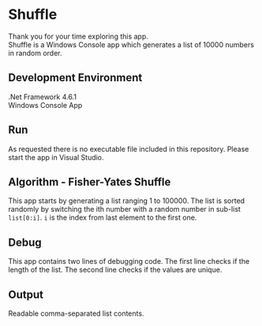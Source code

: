 # Shuffle
Thank you for your time exploring this app.  
Shuffle is a Windows Console app which generates a list of 10000 numbers in random order. 
## Development Environment
.Net Framework 4.6.1  
Windows Console App
## Run
As requested there is no executable file included in this repository. Please start the app in Visual Studio.
## Algorithm - Fisher-Yates Shuffle
This app starts by generating a list ranging 1 to 100000. The list is sorted randomly by switching the ith number with a random number in sub-list ```list[0:i]```. ```i``` is the index from last element to the first one.
## Debug
This app contains two lines of debugging code. The first line checks if the length of the list. The second line checks if the values are unique.
## Output
Readable comma-separated list contents.
